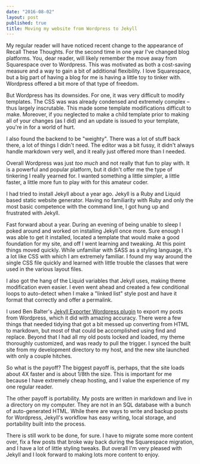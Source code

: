 ```yaml
---
date: "2016-08-02"
layout: post
published: true
title: Moving my website from Wordpress to Jekyll
---
```

My regular reader will have noticed recent change to the appearance of Recall These Thoughts. For the second time in one year I've changed blog platforms. You, dear reader, will likely remember the move away from Squarespace over to Wordpress. This was motivated as both a cost-saving measure and a way to gain a bit of additional flexibility. I love Squarespace, but a big part of having a blog for me is having a little toy to tinker with. Wordpress offered a bit more of that type of freedom.  

But Wordpress has its downsides. For one, it was very difficult to modify templates. The CSS was was already condensed and extremely complex – thus largely inscrutable. This made some template modifications difficult to make. Moreover, if you neglected to make a child template prior to making all of your changes (as I did) and an update is issued to your template, you're in for a world of hurt.

I also found the backend to be "weighty". There was a lot of stuff back there, a lot of things I didn't need. The editor was a bit fussy, it didn't always handle markdown very well, and it really just offered more than I needed.

Overall Wordpress was just *too much* and not really that fun to play with. It is a powerful and popular platform, but it didn't offer me the type of tinkering I really yearned for. I wanted something a little simpler, a little faster, a little more fun to play with for this amateur coder.

I had tried to install Jekyll about a year ago. Jekyll is a Ruby and Liquid based static website generator. Having no familiarity with Ruby and only the most basic competence with the command line, I got hung up and frustrated with Jekyll.

Fast forward about a year. During an evening of being unable to sleep I poked around and worked on installing Jekyll once more. Sure enough I was able to get it installed, located a template that would make a good foundation for my site, and off I went learning and tweaking. At this point things moved quickly. While unfamiliar with SASS as a styling language, it's a lot like CSS with which I am extremely familiar. I found my way around the single CSS file quickly and learned with little trouble the classes that were used in the various layout files.

I also got the hang of the Liquid variables that Jekyll uses, making theme modification even easier. I even went ahead and created a few conditional loops to auto-detect when I make a "linked list" style post and have it format that correctly and offer a permalink.

I used Ben Balter's [Jekyll Exporter Wordpress plugin](https://wordpress.org/plugins/jekyll-exporter/) to export my posts from Wordpress, which it did with amazing accuracy. There were a few things that needed tidying that got a bit messed up converting from HTML to markdown, but most of that could be accomplished using find and replace. Beyond that I had all my old posts locked and loaded, my theme thoroughly customized, and was ready to pull the trigger. I synced the built site from my development directory to my host, and the new site launched with only a couple hitches.

So what is the payoff? The biggest payoff is, perhaps, that the site loads about 4X faster and is about 1/8th the size. This is important for me because I have extremely cheap hosting, and I value the experience of my one regular reader.

The other payoff is portability. My posts are written in markdown and live in a directory on my computer. They are not in an SQL database with a bunch of auto-generated HTML. While there are ways to write and backup posts for Wordpress, Jekyll's workflow has easy writing, local storage, and portability built into the process.

There is still work to be done, for sure. I have to migrate some more content over, fix a few posts that broke way back during the Squarespace migration, and I have a lot of little styling tweaks. But overall I'm very pleased with Jekyll and I look forward to making lots more content to enjoy.
